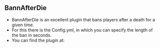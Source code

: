 ## BannAfterDie

- BannAfterDie is an excellent plugin that bans players after a death for a given time.
- For this there is the Config.yml, in which you can specify the length of the ban in seconds.
- You can find the plugin at:
